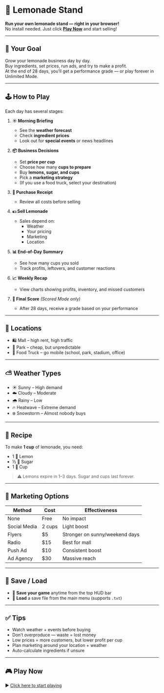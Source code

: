 # 🍋 Lemonade Stand

**Run your own lemonade stand — right in your browser!**  
No install needed. Just click **[Play Now](https://reemshadeck.github.io/lemonade-stand)** and start selling!

---

## 🎯 Your Goal

Grow your lemonade business day by day.  
Buy ingredients, set prices, run ads, and try to make a profit.  
At the end of 28 days, you’ll get a performance grade — or play forever in Unlimited Mode.

---

## 🕹️ How to Play

Each day has several stages:

1. **☀️ Morning Briefing**  
   - See the **weather forecast**  
   - Check **ingredient prices**  
   - Look out for **special events** or news headlines

2. **📦 Business Decisions**  
   - Set **price per cup**  
   - Choose how many **cups to prepare**  
   - Buy **lemons, sugar, and cups**  
   - Pick a **marketing strategy**  
   - (If you use a food truck, select your destination)

3. **🧾 Purchase Receipt**  
   - Review all costs before selling

4. **💵 Sell Lemonade**  
   - Sales depend on:
     - Weather
     - Your pricing
     - Marketing
     - Location

5. **📊 End-of-Day Summary**  
   - See how many cups you sold  
   - Track profits, leftovers, and customer reactions

6. **📈 Weekly Recap**  
   - View charts showing profits, inventory, and missed customers

7. **🏁 Final Score** *(Scored Mode only)*  
   - After 28 days, receive a grade based on your performance

---

## 📍 Locations

- 🛍️ Mall – high rent, high traffic  
- 🌳 Park – cheap, but unpredictable  
- 🚚 Food Truck – go mobile (school, park, stadium, office)

---

## ⛅ Weather Types

- ☀️ Sunny – High demand  
- ☁️ Cloudy – Moderate  
- 🌧️ Rainy – Low  
- 🔥 Heatwave – Extreme demand  
- ❄️ Snowstorm – Almost nobody buys

---

## 🧪 Recipe

To make **1 cup** of lemonade, you need:
- 1 🍋 Lemon  
- ½ 🍬 Sugar  
- 1 🥤 Cup  

> ⚠️ Lemons expire in 1–3 days. Sugar and cups last forever.

---

## 📣 Marketing Options

| Method         | Cost        | Effectiveness                      |
|----------------|-------------|------------------------------------|
| None           | Free        | No impact                          |
| Social Media   | 2 cups      | Light boost                        |
| Flyers         | $5          | Stronger on sunny/weekend days     |
| Radio          | $15         | Best for mall                      |
| Push Ad        | $10         | Consistent boost                   |
| Ad Agency      | $30         | Massive reach                      |

---

## 💾 Save / Load

- 🧠 **Save your game** anytime from the top HUD bar  
- 📂 **Load** a save file from the main menu (supports `.txt`)

---

## ✅ Tips

- Watch weather + events before buying  
- Don’t overproduce — waste = lost money  
- Low prices = more customers, but lower profit per cup  
- Plan marketing around your location + weather  
- Auto-calculate ingredients if unsure

---

## 🎮 Play Now

▶️ [Click here to start playing](https://reemshadeck.github.io/lemonade-stand)
